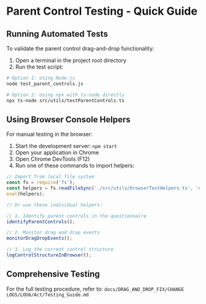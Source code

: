 # Parent Control Testing - Quick Guide

## Running Automated Tests

To validate the parent control drag-and-drop functionality:

1. Open a terminal in the project root directory
2. Run the test script:

```bash
# Option 1: Using Node.js
node test_parent_controls.js

# Option 2: Using npx with ts-node directly
npx ts-node src/utils/testParentControls.ts
```

## Using Browser Console Helpers

For manual testing in the browser:

1. Start the development server: `npm start`
2. Open your application in Chrome
3. Open Chrome DevTools (F12)
4. Run one of these commands to import helpers:

```javascript
// Import from local file system
const fs = require('fs');
const helpers = fs.readFileSync('./src/utils/browserTestHelpers.ts', 'utf8');
eval(helpers);

// Or use these individual helpers:

// 1. Identify parent controls in the questionnaire
identifyParentControls();

// 2. Monitor drag and drop events
monitorDragDropEvents();

// 3. Log the current control structure
logControlStructureInBrowser();
```

## Comprehensive Testing

For the full testing procedure, refer to:
`docs/DRAG_AND_DROP_FIX/CHANGE LOGS/LOG6/Act/Testing_Guide.md`
